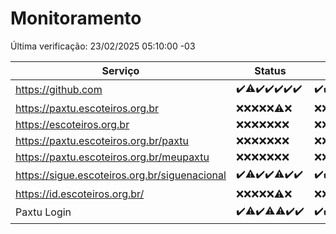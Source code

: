 # Monitoramento

Última verificação: 23/02/2025 05:10:00 -03

|Serviço|Status|Últimas 24h|
|---|---|---|
|https://github.com|<span title="2025-02-16: OK=23">✔️</span><span title="2025-02-17: OK=22, Falhas=1">⚠️</span><span title="2025-02-18: OK=23">✔️</span><span title="2025-02-19: OK=23">✔️</span><span title="2025-02-20: OK=22">✔️</span><span title="2025-02-21: OK=23">✔️</span><span title="2025-02-22: OK=8">✔️</span>|<span title="22/02/2025 06:08:00 -03 : 200">✔️</span><span title="22/02/2025 07:07:00 -03 : 200">✔️</span><span title="22/02/2025 08:05:00 -03 : 200">✔️</span><span title="22/02/2025 09:13:00 -03 : 200">✔️</span><span title="22/02/2025 10:11:00 -03 : 200">✔️</span><span title="22/02/2025 11:06:00 -03 : 200">✔️</span><span title="22/02/2025 12:07:00 -03 : 200">✔️</span><span title="22/02/2025 13:08:00 -03 : 200">✔️</span><span title="22/02/2025 14:06:00 -03 : 200">✔️</span><span title="22/02/2025 15:09:00 -03 : 200">✔️</span><span title="22/02/2025 16:06:00 -03 : 200">✔️</span><span title="22/02/2025 17:08:00 -03 : 200">✔️</span><span title="22/02/2025 18:07:00 -03 : 200">✔️</span><span title="22/02/2025 19:06:00 -03 : 200">✔️</span><span title="22/02/2025 20:07:00 -03 : 200">✔️</span><span title="22/02/2025 21:44:00 -03 : 200">✔️</span><span title="22/02/2025 23:15:00 -03 : 200">✔️</span><span title="23/02/2025 00:16:00 -03 : 200">✔️</span><span title="23/02/2025 01:09:00 -03 : 200">✔️</span><span title="23/02/2025 02:08:00 -03 : 200">✔️</span><span title="23/02/2025 03:10:00 -03 : 200">✔️</span><span title="23/02/2025 04:07:00 -03 : 200">✔️</span><span title="23/02/2025 05:10:00 -03 : 200">✔️</span>|
|https://paxtu.escoteiros.org.br|<span title="2025-02-16: Falhas=23">❌</span><span title="2025-02-17: Falhas=23">❌</span><span title="2025-02-18: Falhas=23">❌</span><span title="2025-02-19: Falhas=23">❌</span><span title="2025-02-20: Falhas=22">❌</span><span title="2025-02-21: OK=1, Falhas=22">⚠️</span><span title="2025-02-22: Falhas=8">❌</span>|<span title="22/02/2025 06:08:00 -03 : 403">❌</span><span title="22/02/2025 07:07:00 -03 : 403">❌</span><span title="22/02/2025 08:05:00 -03 : 403">❌</span><span title="22/02/2025 09:13:00 -03 : 403">❌</span><span title="22/02/2025 10:11:00 -03 : 403">❌</span><span title="22/02/2025 11:06:00 -03 : 403">❌</span><span title="22/02/2025 12:07:00 -03 : 403">❌</span><span title="22/02/2025 13:08:00 -03 : 403">❌</span><span title="22/02/2025 14:06:00 -03 : 403">❌</span><span title="22/02/2025 15:09:00 -03 : 403">❌</span><span title="22/02/2025 16:06:00 -03 : 403">❌</span><span title="22/02/2025 17:08:00 -03 : 403">❌</span><span title="22/02/2025 18:07:00 -03 : 403">❌</span><span title="22/02/2025 19:06:00 -03 : 403">❌</span><span title="22/02/2025 20:07:00 -03 : 403">❌</span><span title="22/02/2025 21:44:00 -03 : 403">❌</span><span title="22/02/2025 23:15:00 -03 : 403">❌</span><span title="23/02/2025 00:16:00 -03 : 403">❌</span><span title="23/02/2025 01:09:00 -03 : 403">❌</span><span title="23/02/2025 02:08:00 -03 : 403">❌</span><span title="23/02/2025 03:10:00 -03 : 403">❌</span><span title="23/02/2025 04:07:00 -03 : 403">❌</span><span title="23/02/2025 05:10:00 -03 : 403">❌</span>|
|https://escoteiros.org.br|<span title="2025-02-16: Falhas=23">❌</span><span title="2025-02-17: Falhas=23">❌</span><span title="2025-02-18: Falhas=23">❌</span><span title="2025-02-19: Falhas=23">❌</span><span title="2025-02-20: Falhas=22">❌</span><span title="2025-02-21: Falhas=23">❌</span><span title="2025-02-22: Falhas=8">❌</span>|<span title="22/02/2025 06:08:00 -03 : 403">❌</span><span title="22/02/2025 07:07:00 -03 : 403">❌</span><span title="22/02/2025 08:05:00 -03 : 403">❌</span><span title="22/02/2025 09:13:00 -03 : 403">❌</span><span title="22/02/2025 10:11:00 -03 : 403">❌</span><span title="22/02/2025 11:06:00 -03 : 403">❌</span><span title="22/02/2025 12:07:00 -03 : 403">❌</span><span title="22/02/2025 13:08:00 -03 : 403">❌</span><span title="22/02/2025 14:06:00 -03 : 403">❌</span><span title="22/02/2025 15:09:00 -03 : 403">❌</span><span title="22/02/2025 16:06:00 -03 : 403">❌</span><span title="22/02/2025 17:08:00 -03 : 403">❌</span><span title="22/02/2025 18:07:00 -03 : 403">❌</span><span title="22/02/2025 19:06:00 -03 : 403">❌</span><span title="22/02/2025 20:07:00 -03 : 403">❌</span><span title="22/02/2025 21:44:00 -03 : 403">❌</span><span title="22/02/2025 23:15:00 -03 : 403">❌</span><span title="23/02/2025 00:16:00 -03 : 403">❌</span><span title="23/02/2025 01:09:00 -03 : 403">❌</span><span title="23/02/2025 02:08:00 -03 : 403">❌</span><span title="23/02/2025 03:10:00 -03 : 403">❌</span><span title="23/02/2025 04:07:00 -03 : 403">❌</span><span title="23/02/2025 05:10:00 -03 : 403">❌</span>|
|https://paxtu.escoteiros.org.br/paxtu|<span title="2025-02-16: Falhas=23">❌</span><span title="2025-02-17: Falhas=23">❌</span><span title="2025-02-18: Falhas=23">❌</span><span title="2025-02-19: Falhas=23">❌</span><span title="2025-02-20: Falhas=22">❌</span><span title="2025-02-21: Falhas=23">❌</span><span title="2025-02-22: Falhas=8">❌</span>|<span title="22/02/2025 06:08:00 -03 : 403">❌</span><span title="22/02/2025 07:07:00 -03 : 403">❌</span><span title="22/02/2025 08:05:00 -03 : 403">❌</span><span title="22/02/2025 09:13:00 -03 : 403">❌</span><span title="22/02/2025 10:11:00 -03 : 403">❌</span><span title="22/02/2025 11:06:00 -03 : 403">❌</span><span title="22/02/2025 12:07:00 -03 : 403">❌</span><span title="22/02/2025 13:08:00 -03 : 403">❌</span><span title="22/02/2025 14:06:00 -03 : 403">❌</span><span title="22/02/2025 15:09:00 -03 : 403">❌</span><span title="22/02/2025 16:06:00 -03 : 403">❌</span><span title="22/02/2025 17:08:00 -03 : 403">❌</span><span title="22/02/2025 18:07:00 -03 : 403">❌</span><span title="22/02/2025 19:06:00 -03 : 403">❌</span><span title="22/02/2025 20:07:00 -03 : 403">❌</span><span title="22/02/2025 21:44:00 -03 : 403">❌</span><span title="22/02/2025 23:15:00 -03 : 403">❌</span><span title="23/02/2025 00:16:00 -03 : 403">❌</span><span title="23/02/2025 01:09:00 -03 : 403">❌</span><span title="23/02/2025 02:08:00 -03 : 403">❌</span><span title="23/02/2025 03:10:00 -03 : 403">❌</span><span title="23/02/2025 04:07:00 -03 : 403">❌</span><span title="23/02/2025 05:10:00 -03 : 403">❌</span>|
|https://paxtu.escoteiros.org.br/meupaxtu|<span title="2025-02-16: Falhas=23">❌</span><span title="2025-02-17: Falhas=23">❌</span><span title="2025-02-18: Falhas=23">❌</span><span title="2025-02-19: Falhas=23">❌</span><span title="2025-02-20: Falhas=22">❌</span><span title="2025-02-21: Falhas=23">❌</span><span title="2025-02-22: Falhas=8">❌</span>|<span title="22/02/2025 06:08:00 -03 : 403">❌</span><span title="22/02/2025 07:07:00 -03 : 403">❌</span><span title="22/02/2025 08:05:00 -03 : 403">❌</span><span title="22/02/2025 09:13:00 -03 : 403">❌</span><span title="22/02/2025 10:11:00 -03 : 403">❌</span><span title="22/02/2025 11:06:00 -03 : 403">❌</span><span title="22/02/2025 12:07:00 -03 : 403">❌</span><span title="22/02/2025 13:08:00 -03 : 403">❌</span><span title="22/02/2025 14:06:00 -03 : 403">❌</span><span title="22/02/2025 15:09:00 -03 : 403">❌</span><span title="22/02/2025 16:06:00 -03 : 403">❌</span><span title="22/02/2025 17:08:00 -03 : 403">❌</span><span title="22/02/2025 18:07:00 -03 : 403">❌</span><span title="22/02/2025 19:06:00 -03 : 403">❌</span><span title="22/02/2025 20:07:00 -03 : 403">❌</span><span title="22/02/2025 21:44:00 -03 : 403">❌</span><span title="22/02/2025 23:15:00 -03 : 403">❌</span><span title="23/02/2025 00:16:00 -03 : 403">❌</span><span title="23/02/2025 01:09:00 -03 : 403">❌</span><span title="23/02/2025 02:08:00 -03 : 403">❌</span><span title="23/02/2025 03:10:00 -03 : 403">❌</span><span title="23/02/2025 04:07:00 -03 : 403">❌</span><span title="23/02/2025 05:10:00 -03 : 403">❌</span>|
|https://sigue.escoteiros.org.br/siguenacional|<span title="2025-02-16: OK=23">✔️</span><span title="2025-02-17: OK=22, Falhas=1">⚠️</span><span title="2025-02-18: OK=23">✔️</span><span title="2025-02-19: OK=23">✔️</span><span title="2025-02-20: OK=21, Falhas=1">⚠️</span><span title="2025-02-21: OK=23">✔️</span><span title="2025-02-22: OK=8">✔️</span>|<span title="22/02/2025 06:08:00 -03 : 200">✔️</span><span title="22/02/2025 07:07:00 -03 : 200">✔️</span><span title="22/02/2025 08:05:00 -03 : 200">✔️</span><span title="22/02/2025 09:13:00 -03 : 200">✔️</span><span title="22/02/2025 10:11:00 -03 : 200">✔️</span><span title="22/02/2025 11:06:00 -03 : 200">✔️</span><span title="22/02/2025 12:07:00 -03 : 200">✔️</span><span title="22/02/2025 13:08:00 -03 : 200">✔️</span><span title="22/02/2025 14:06:00 -03 : 200">✔️</span><span title="22/02/2025 15:09:00 -03 : 200">✔️</span><span title="22/02/2025 16:06:00 -03 : 200">✔️</span><span title="22/02/2025 17:08:00 -03 : 200">✔️</span><span title="22/02/2025 18:07:00 -03 : 200">✔️</span><span title="22/02/2025 19:06:00 -03 : 200">✔️</span><span title="22/02/2025 20:07:00 -03 : 200">✔️</span><span title="22/02/2025 21:44:00 -03 : 200">✔️</span><span title="22/02/2025 23:15:00 -03 : 200">✔️</span><span title="23/02/2025 00:16:00 -03 : 200">✔️</span><span title="23/02/2025 01:09:00 -03 : 200">✔️</span><span title="23/02/2025 02:08:00 -03 : 200">✔️</span><span title="23/02/2025 03:10:00 -03 : 200">✔️</span><span title="23/02/2025 04:07:00 -03 : 200">✔️</span><span title="23/02/2025 05:10:00 -03 : 200">✔️</span>|
|https://id.escoteiros.org.br/|<span title="2025-02-16: Falhas=23">❌</span><span title="2025-02-17: Falhas=23">❌</span><span title="2025-02-18: Falhas=23">❌</span><span title="2025-02-19: Falhas=23">❌</span><span title="2025-02-20: Falhas=22">❌</span><span title="2025-02-21: OK=1, Falhas=22">⚠️</span><span title="2025-02-22: Falhas=8">❌</span>|<span title="22/02/2025 06:08:00 -03 : 403">❌</span><span title="22/02/2025 07:07:00 -03 : 403">❌</span><span title="22/02/2025 08:05:00 -03 : 403">❌</span><span title="22/02/2025 09:13:00 -03 : 403">❌</span><span title="22/02/2025 10:11:00 -03 : 403">❌</span><span title="22/02/2025 11:06:00 -03 : 403">❌</span><span title="22/02/2025 12:07:00 -03 : 403">❌</span><span title="22/02/2025 13:08:00 -03 : 403">❌</span><span title="22/02/2025 14:06:00 -03 : 403">❌</span><span title="22/02/2025 15:09:00 -03 : 403">❌</span><span title="22/02/2025 16:06:00 -03 : 403">❌</span><span title="22/02/2025 17:08:00 -03 : 403">❌</span><span title="22/02/2025 18:07:00 -03 : 403">❌</span><span title="22/02/2025 19:06:00 -03 : 403">❌</span><span title="22/02/2025 20:07:00 -03 : 403">❌</span><span title="22/02/2025 21:44:00 -03 : 403">❌</span><span title="22/02/2025 23:15:00 -03 : 403">❌</span><span title="23/02/2025 00:16:00 -03 : 403">❌</span><span title="23/02/2025 01:09:00 -03 : 403">❌</span><span title="23/02/2025 02:08:00 -03 : 403">❌</span><span title="23/02/2025 03:10:00 -03 : 403">❌</span><span title="23/02/2025 04:07:00 -03 : 403">❌</span><span title="23/02/2025 05:10:00 -03 : 403">❌</span>|
|Paxtu Login|<span title="2025-02-16: OK=23">✔️</span><span title="2025-02-17: OK=22, Falhas=1">⚠️</span><span title="2025-02-18: OK=23">✔️</span><span title="2025-02-19: OK=22, Falhas=1">⚠️</span><span title="2025-02-20: OK=21, Falhas=1">⚠️</span><span title="2025-02-21: OK=23">✔️</span><span title="2025-02-22: OK=8">✔️</span>|<span title="22/02/2025 06:08:00 -03 : 200">✔️</span><span title="22/02/2025 07:07:00 -03 : 200">✔️</span><span title="22/02/2025 08:05:00 -03 : 200">✔️</span><span title="22/02/2025 09:13:00 -03 : 200">✔️</span><span title="22/02/2025 10:11:00 -03 : 200">✔️</span><span title="22/02/2025 11:06:00 -03 : 200">✔️</span><span title="22/02/2025 12:07:00 -03 : 200">✔️</span><span title="22/02/2025 13:08:00 -03 : 200">✔️</span><span title="22/02/2025 14:06:00 -03 : 200">✔️</span><span title="22/02/2025 15:09:00 -03 : 200">✔️</span><span title="22/02/2025 16:06:00 -03 : 200">✔️</span><span title="22/02/2025 17:08:00 -03 : 200">✔️</span><span title="22/02/2025 18:07:00 -03 : 200">✔️</span><span title="22/02/2025 19:06:00 -03 : 200">✔️</span><span title="22/02/2025 20:07:00 -03 : 200">✔️</span><span title="22/02/2025 21:44:00 -03 : 200">✔️</span><span title="22/02/2025 23:15:00 -03 : 200">✔️</span><span title="23/02/2025 00:16:00 -03 : 200">✔️</span><span title="23/02/2025 01:09:00 -03 : 200">✔️</span><span title="23/02/2025 02:08:00 -03 : 200">✔️</span><span title="23/02/2025 03:10:00 -03 : 200">✔️</span><span title="23/02/2025 04:07:00 -03 : 200">✔️</span><span title="23/02/2025 05:10:00 -03 : 200">✔️</span>|
